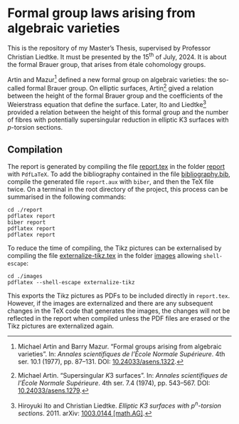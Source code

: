 # Formal group laws arising from  algebraic varieties

This is the repository of my Master&rsquo;s Thesis, supervised by Professor Christian Liedtke. It must be presented by the 15<sup>th</sup> of July, 2024. It is about the formal Brauer group, that arises from &eacute;tale cohomology groups.

Artin and Mazur[^1] defined a new formal group on algebraic varieties: the so-called formal Brauer group. On elliptic surfaces, Artin[^2] gived a relation between the height of the formal Brauer group and the coefficients of the Weierstrass equation that define the surface. Later, Ito and Liedtke[^3] provided a relation between the height of this formal group and the number of fibres with potentially supersingular reduction in elliptic K3 surfaces with *p*-torsion sections.

[^1]: Michael Artin and Barry Mazur. &ldquo;Formal groups arising from algebraic varieties&rdquo;. In: *Annales scientifiques de l&rsquo;&Eacute;cole Normale Sup&eacute;rieure*. 4th ser. 10.1 (1977), pp. 87&ndash;131. DOI: [10.24033/asens.1322](https://doi.org/10.24033/asens.1322).

[^2]: Michael Artin. &ldquo;Supersingular *K*3 surfaces&rdquo;. In: *Annales scientifiques de l&rsquo;&Eacute;cole Normale Sup&eacute;rieure*. 4th ser. 7.4 (1974), pp. 543&ndash;567. DOI: [10.24033/asens.1279](https://doi.org/10.24033/asens.1279).

[^3]: Hiroyuki Ito and Christian Liedtke. *Elliptic K3 surfaces with p<sup>n</sup>-torsion sections*. 2011. arXiv: [1003.0144 [math.AG]](https://arxiv.org/abs/1003.0144).

## Compilation

The report is generated by compiling the file [report.tex](./report/report.tex) in the folder [report](./report) with `PdfLaTeX`. To add the bibliography contained in the file [bibliography.bib](./report/bibliography.bib), compile the generated file `report.aux` with `biber`, and then the TeX file twice. On a terminal in the root directory of the project, this process can be summarised in the following commands:

```
cd ./report
pdflatex report
biber report
pdflatex report
pdflatex report
```

To reduce the time of compiling, the Tikz pictures can be externalised by compiling the file [externalize-tikz.tex](./images/externalize-tikz.tex) in the folder [images](./images) allowing `shell-escape`:

```
cd ./images
pdflatex --shell-escape externalize-tikz
```

This exports the Tikz pictures as PDFs to be included directly in `report.tex`. However, if the images are externalized and there are any subsequent changes in the TeX code that generates the images, the changes will not be reflected in the report when compiled unless the PDF files are erased or the Tikz pictures are externalized again.

